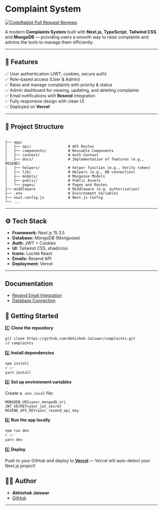 # Complaint System

[![CodeRabbit Pull Request Reviews](https://img.shields.io/coderabbit/prs/github/Abhishek-Jaiswar/complaints?utm_source=oss&utm_medium=github&utm_campaign=Abhishek-Jaiswar%2Fcomplaints&labelColor=171717&color=FF570A&link=https%3A%2F%2Fcoderabbit.ai&label=CodeRabbit+Reviews)](https://coderabbit.ai)

A modern **Complaints System** built with **Next.js**, **TypeScript**, **Tailwind CSS**, and **MongoDB** — providing users a smooth way to raise complaints and admins the tools to manage them efficiently.

---

## 🚀 Features

✅ User authentication (JWT, cookies, secure auth)  
✅ Role-based access (User & Admin)  
✅ Raise and manage complaints with priority & status  
✅ Admin dashboard for viewing, updating, and deleting complaints  
✅ Email notifications with **Resend** integration  
✅ Fully responsive design with clean UI  
✅ Deployed on **Vercel**

---

## 📂 Project Structure

```

├── app/
│   ├── api/                 # API Routes
│   ├── components/          # Reusable Components
│   ├── context/             # Auth Context
│   ├── docs/                # Implementation of features (e.g., RESEND)
│   ├── helpers/             # helper function (e.g., Verify token)
│   ├── lib/                 # Helpers (e.g., DB connection)
│   ├── models/              # Mongoose Models
│   ├── public/              # Public Assets
│   └── pages/               # Pages and Routes
├── middleware               # Middleware (e.g. authorization)
├── .env                     # Environment Variables
├── next.config.js           # Next.js Config
└── ...

```

---

## ⚙️ Tech Stack

- **Framework:** Next.js 15.3.5
- **Database:** MongoDB (Mongoose)
- **Auth:** JWT + Cookies
- **UI:** Tailwind CSS, shadcn/ui
- **Icons:** Lucide React
- **Emails:** Resend API
- **Deployment:** Vercel

---

## Documentation

- [Resend Email Integration](/docs/resend.md)
- [Database Connection](/docs/database.md)

## 📌 Getting Started

1️⃣ **Clone the repository**

```bash
git clone https://github.com/Abhishek-Jaiswar/complaints.git
cd complaints
```

2️⃣ **Install dependencies**

```bash
npm install
# or
yarn install
```

3️⃣ **Set up environment variables**

Create a `.env.local` file:

```env
MONGODB_URI=your_mongodb_uri
JWT_SECRET=your_jwt_secret
RESEND_API_KEY=your_resend_api_key
```

4️⃣ **Run the app locally**

```bash
npm run dev
# or
yarn dev
```

5️⃣ **Deploy**

Push to your GitHub and deploy to **[Vercel](https://vercel.com/)** — Vercel will auto-detect your Next.js project!


## 🧑‍💻 Author

- **Abhishek Jaiswar**
- [GitHub](https://github.com/Abhishek-Jaiswar)
---